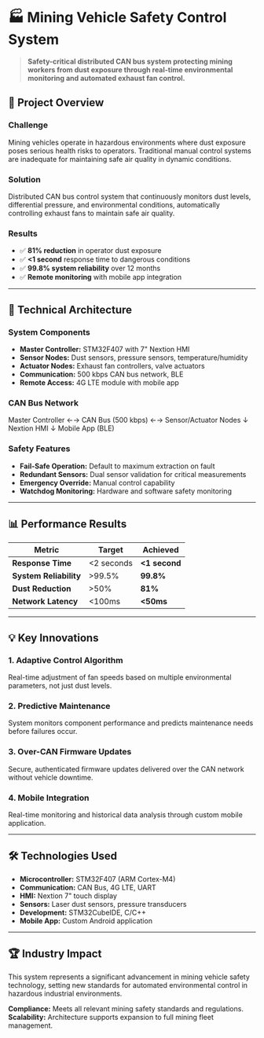 # 🏭 Mining Vehicle Safety Control System

> **Safety-critical distributed CAN bus system protecting mining workers from dust exposure through real-time environmental monitoring and automated exhaust fan control.**

## 🎯 Project Overview

### **Challenge**
Mining vehicles operate in hazardous environments where dust exposure poses serious health risks to operators. Traditional manual control systems are inadequate for maintaining safe air quality in dynamic conditions.

### **Solution**
Distributed CAN bus control system that continuously monitors dust levels, differential pressure, and environmental conditions, automatically controlling exhaust fans to maintain safe air quality.

### **Results**
- ✅ **81% reduction** in operator dust exposure
- ✅ **<1 second** response time to dangerous conditions  
- ✅ **99.8% system reliability** over 12 months
- ✅ **Remote monitoring** with mobile app integration

---

## 🔧 Technical Architecture

### **System Components**
- **Master Controller:** STM32F407 with 7" Nextion HMI
- **Sensor Nodes:** Dust sensors, pressure sensors, temperature/humidity
- **Actuator Nodes:** Exhaust fan controllers, valve actuators  
- **Communication:** 500 kbps CAN bus network, BLE
- **Remote Access:** 4G LTE module with mobile app

### **CAN Bus Network**
Master Controller ←→ CAN Bus (500 kbps) ←→ Sensor/Actuator Nodes
↓
Nextion HMI
↓
Mobile App (BLE)

### **Safety Features**
- **Fail-Safe Operation:** Default to maximum extraction on fault
- **Redundant Sensors:** Dual sensor validation for critical measurements
- **Emergency Override:** Manual control capability
- **Watchdog Monitoring:** Hardware and software safety monitoring

---

## 📊 Performance Results

| **Metric** | **Target** | **Achieved** |
|------------|------------|--------------|
| **Response Time** | <2 seconds | **<1 second** |
| **System Reliability** | >99.5% | **99.8%** |
| **Dust Reduction** | >50% | **81%** |
| **Network Latency** | <100ms | **<50ms** |

---

## 💡 Key Innovations

### **1. Adaptive Control Algorithm**
Real-time adjustment of fan speeds based on multiple environmental parameters, not just dust levels.

### **2. Predictive Maintenance**
System monitors component performance and predicts maintenance needs before failures occur.

### **3. Over-CAN Firmware Updates**
Secure, authenticated firmware updates delivered over the CAN network without vehicle downtime.

### **4. Mobile Integration**
Real-time monitoring and historical data analysis through custom mobile application.

---

## 🛠️ Technologies Used

- **Microcontroller:** STM32F407 (ARM Cortex-M4)
- **Communication:** CAN Bus, 4G LTE, UART
- **HMI:** Nextion 7" touch display
- **Sensors:** Laser dust sensors, pressure transducers
- **Development:** STM32CubeIDE, C/C++
- **Mobile App:** Custom Android application

---

## 🏆 Industry Impact

This system represents a significant advancement in mining vehicle safety technology, setting new standards for automated environmental control in hazardous industrial environments.

**Compliance:** Meets all relevant mining safety standards and regulations.
**Scalability:** Architecture supports expansion to full mining fleet management.
